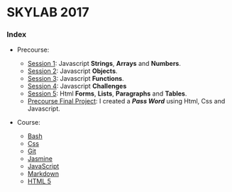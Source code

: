 # SKYLAB 2017

### Index

* Precourse: 
    * [Session 1](https://github.com/Micheloncio/Skylab/tree/master/Precourse/Session_1): Javascript **Strings**, **Arrays** and **Numbers**.
    * [Session 2](https://github.com/Micheloncio/Skylab/tree/master/Precourse/Session_2): Javascript **Objects**.
    * [Session 3](https://github.com/Micheloncio/Skylab/tree/master/Precourse/Session_3): Javascript **Functions**.
    * [Session 4](https://github.com/Micheloncio/Skylab/tree/master/Precourse/Session_4): Javascript **Challenges**
    * [Session 5](https://github.com/Micheloncio/Skylab/tree/master/Precourse/Session_5): Html **Forms**, **Lists**, **Paragraphs** and **Tables**.
    * [Precourse Final Project](https://github.com/Micheloncio/Skylab/tree/master/Precourse/Precourse_Final_Project): I created a _**Pass Word**_ using Html, Css and Javascript.

* Course:
    * [Bash](https://github.com/Micheloncio/Skylab/tree/master/Course/Bash)
    * [Css](https://github.com/Micheloncio/Skylab/tree/master/Course/Css)
    * [Git](https://github.com/Micheloncio/Skylab/tree/master/Course/Git)
    * [Jasmine](https://github.com/Micheloncio/Skylab/tree/master/Course/Jasmine)
    * [JavaScript](https://github.com/Micheloncio/Skylab/tree/master/Course/JavaScript)
    * [Markdown](https://github.com/Micheloncio/Skylab/tree/master/Course/Markdown)
    * [HTML 5](https://github.com/Micheloncio/Skylab/tree/master/Course/Html5)

